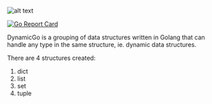 ![alt text](https://github.com/dynago/dg/blob/main/assets/DynamicGoLogo.png?raw=true)

[![Go Report Card](https://goreportcard.com/badge/github.com/dynago/dg?style=flat-square)](https://goreportcard.com/report/github.com/dynago/dg)

DynamicGo is a grouping of data structures written in Golang that can handle any type in the same structure, ie. dynamic data structures.

There are 4 structures created:
1. dict
2. list
3. set
4. tuple
